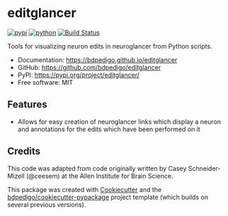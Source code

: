 # editglancer

[![pypi](https://img.shields.io/pypi/v/editglancer.svg)](https://pypi.org/project/editglancer/)
[![python](https://img.shields.io/pypi/pyversions/editglancer.svg)](https://pypi.org/project/editglancer/)
[![Build Status](https://github.com/bdpedigo/editglancer/actions/workflows/dev.yml/badge.svg)](https://github.com/bdpedigo/editglancer/actions/workflows/dev.yml)

Tools for visualizing neuron edits in neuroglancer from Python scripts.

- Documentation: <https://bdpedigo.github.io/editglancer>
- GitHub: <https://github.com/bdpedigo/editglancer>
- PyPI: <https://pypi.org/project/editglancer/>
- Free software: MIT

## Features

- Allows for easy creation of neuroglancer links which display a neuron and annotations for the edits which have been performed on it

## Credits

This code was adapted from code originally written by Casey Schneider-Mizell (@ceesem) at the
Allen Institute for Brain Science.

This package was created with [Cookiecutter](https://github.com/audreyr/cookiecutter) and the [bdpedigo/cookiecutter-pypackage](https://github.com/bdpedigo/cookiecutter-pypackage) project template (which builds on several previous versions).
